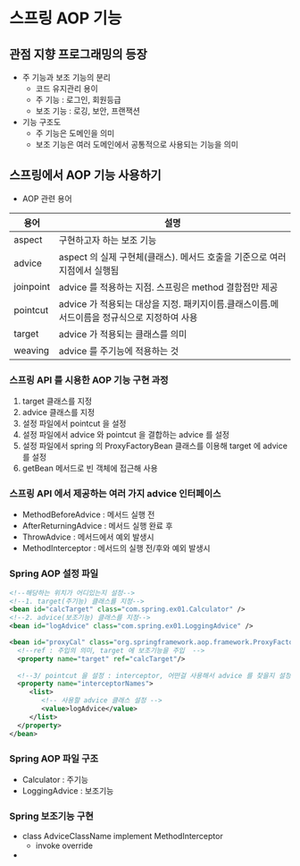 # 스프링 AOP 기능

## 관점 지향 프로그래밍의 등장
- 주 기능과 보조 기능의 분리
  - 코드 유지관리 용이
  - 주 기능 : 로그인, 회원등급
  - 보조 기능 : 로깅, 보안, 프랜잭션
- 기능 구조도
  - 주 기능은 도메인을 의미
  - 보조 기능은 여러 도메인에서 공통적으로 사용되는 기능을 의미

## 스프링에서 AOP 기능 사용하기
- AOP 관련 용어

| 용어        | 설명                                                     |
|-----------|--------------------------------------------------------|
| aspect    | 구현하고자 하는 보조 기능                                         |
| advice    | aspect 의 실제 구현체(클래스). 메서드 호출을 기준으로 여러 지점에서 실행됨         |
| joinpoint | advice 를 적용하는 지점. 스프링은 method 결함점만 제공                  |
| pointcut  | advice 가 적용되는 대상을 지정. 패키지이름.클래스이름.메서드이름을 정규식으로 지정하여 사용 |
| target    | advice 가 적용되는 클래스를 의미                                  |
| weaving   | advice 를 주기능에 적용하는 것                                   |

### 스프링 API 를 시용한 AOP 기능 구현 과정
1. target 클래스를 지정
2. advice 클래스를 지정
3. 설정 파일에서 pointcut 을 설정
4. 설정 파일에서 advice 와 pointcut 을 결합하는 advice 를 설정
5. 설정 파일에서 spring 의 ProxyFactoryBean 클래스를 이용해 target 에 advice 를 설정
6. getBean 메서드로 빈 객체에 접근해 사용

### 스프링 API 에서 제공하는 여러 가지 advice 인터페이스
- MethodBeforeAdvice : 메서드 실행 전
- AfterReturningAdvice : 메서드 실행 완료 후
- ThrowAdvice : 메서드에서 예외 발생시
- MethodInterceptor : 메서드의 실행 전/후와 예외 발생시

### Spring AOP 설정 파일
```xml
<!--해당하는 위치가 어디있는지 설정-->
<!--1. target(주기능) 클래스를 지정-->
<bean id="calcTarget" class="com.spring.ex01.Calculator" />
<!--2. advice(보조기능) 클래스를 지정-->
<bean id="logAdvice" class="com.spring.ex01.LoggingAdvice" />

<bean id="proxyCal" class="org.springframework.aop.framework.ProxyFactoryBean">
  <!--ref : 주입의 의미, target 에 보조기능을 주입  -->
  <property name="target" ref="calcTarget"/>
  
  <!--3/ pointcut 을 설정 : interceptor, 어떤걸 사용해서 advice 를 찾을지 설정 : names  -->
  <property name="interceptorNames">
     <list>
        <!-- 사용할 advice 클래스 설정 -->
        <value>logAdvice</value>
     </list>
  </property>
</bean>
```

### Spring AOP 파일 구조
- Calculator : 주기능
- LoggingAdvice : 보조기능


### Spring 보조기능 구현
- class AdviceClassName implement MethodInterceptor
  - invoke override
- 